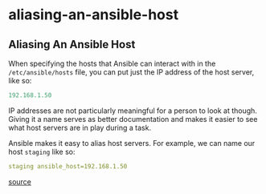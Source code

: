 # aliasing-an-ansible-host

## Aliasing An Ansible Host

When specifying the hosts that Ansible can interact with in the `/etc/ansible/hosts` file, you can put just the IP address of the host server, like so:

```yml
192.168.1.50
```

IP addresses are not particularly meaningful for a person to look at though. Giving it a name serves as better documentation and makes it easier to see what host servers are in play during a task.

Ansible makes it easy to alias host servers. For example, we can name our host `staging` like so:

```yml
staging ansible_host=192.168.1.50
```

[source](http://docs.ansible.com/ansible/intro\_inventory.html)

